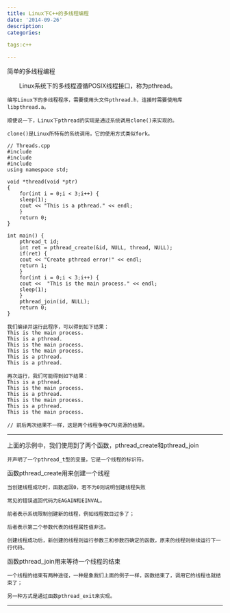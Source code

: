 ```yaml
---
title: Linux下C++的多线程编程
date: '2014-09-26'
description:
categories:

tags:c++

---
```


简单的多线程编程

　　Linux系统下的多线程遵循POSIX线程接口，称为pthread。

    编写Linux下的多线程程序，需要使用头文件pthread.h，连接时需要使用库libpthread.a。

    顺便说一下，Linux下pthread的实现是通过系统调用clone()来实现的。

    clone()是Linux所特有的系统调用，它的使用方式类似fork。

	// Threads.cpp
	#include 
	#include 
	#include 
	using namespace std;

	void *thread(void *ptr)
	{
	    for(int i = 0;i < 3;i++) {
		sleep(1);
		cout << "This is a pthread." << endl;
	    }
	    return 0;
	}

	int main() {
	    pthread_t id;
	    int ret = pthread_create(&id, NULL, thread, NULL);
	    if(ret) {
		cout << "Create pthread error!" << endl;
		return 1;
	    }
	    for(int i = 0;i < 3;i++) {
		cout <<  "This is the main process." << endl;
		sleep(1);
	    }
	    pthread_join(id, NULL);
	    return 0;
	}

	我们编译并运行此程序，可以得到如下结果：
	This is the main process.
	This is a pthread.
	This is the main process.
	This is the main process.
	This is a pthread.
	This is a pthread.

	再次运行，我们可能得到如下结果：
	This is a pthread.
	This is the main process.
	This is a pthread.
	This is the main process.
	This is a pthread.
	This is the main process.

	// 前后两次结果不一样，这是两个线程争夺CPU资源的结果。

---

上面的示例中，我们使用到了两个函数，pthread_create和pthread_join

    并声明了一个pthread_t型的变量，它是一个线程的标识符。

函数pthread_create用来创建一个线程

    当创建线程成功时，函数返回0，若不为0则说明创建线程失败

    常见的错误返回代码为EAGAIN和EINVAL。

    前者表示系统限制创建新的线程，例如线程数目过多了；

    后者表示第二个参数代表的线程属性值非法。

    创建线程成功后，新创建的线程则运行参数三和参数四确定的函数，原来的线程则继续运行下一行代码。

函数pthread_join用来等待一个线程的结束

    一个线程的结束有两种途径，一种是象我们上面的例子一样，函数结束了，调用它的线程也就结束了；

    另一种方式是通过函数pthread_exit来实现。

---


